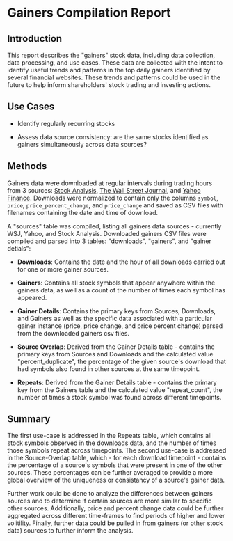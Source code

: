 # Gainers Compilation Report
## Introduction
This report describes the "gainers" stock data, including data collection, data processing, and use cases. These data are collected with the intent to identify useful trends and patterns in the top daily gainers identified by several financial websites. These trends and patterns could be used in the future to help inform shareholders' stock trading and investing actions.

## Use Cases
* Identify regularly recurring stocks

* Assess data source consistency: are the same stocks identified as gainers simultaneously across data sources?

## Methods
Gainers data were downloaded at regular intervals during trading hours from 3 sources: [Stock Analysis](https://stockanalysis.com/markets/gainers/), [The Wall Street Journal](https://www.wsj.com/market-data/stocks/us/movers), and [Yahoo Finance](https://finance.yahoo.com/markets/stocks/gainers/?start=0&count=200). Downloads were normalized to contain only the columns `symbol`, `price`, `price_percent_change`, and `price_change` and saved as CSV files with filenames containing the date and time of download.  

A "sources" table was compiled, listing all gainers data sources - currently WSJ, Yahoo, and Stock Analysis. Downloaded gainers CSV files were compiled and parsed into 3 tables: "downloads", "gainers", and "gainer detials": 

* **Downloads**: Contains the date and the hour of all downloads carried out for one or more gainer sources.

* **Gainers**: Contains all stock symbols that appear anywhere within the gainers data, as well as a count of the number of times each symbol has appeared.

* **Gainer Details**: Contains the primary keys from Sources, Downloads, and Gainers as well as the specific data associated with a particular gainer instance (price, price change, and price percent change) parsed from the downloaded gainers csv files.

* **Source Overlap**: Derived from the Gainer Details table - contains the primary keys from Sources and Downloads and the calculated value "percent_duplicate", the percentage of the given source's download that had symbols also found in other sources at the same timepoint. 

* **Repeats**: Derived from the Gainer Details table - contains the primary key from the Gainers table and the calculated value "repeat_count", the number of times a stock symbol was found across different timepoints.

## Summary
The first use-case is addressed in the Repeats table, which contains all stock symbols observed in the downloads data, and the number of times those symbols repeat across timepoints. The second use-case is addressed in the Source-Overlap table, which - for each download timepoint - contains the percentage of a source's symbols that were present in one of the other sources. These percentages can be further averaged to provide a more global overview of the uniqueness or consistancy of a source's gainer data.

Further work could be done to analyze the differences between gainers sources and to determine if certain sources are more similar to specific other sources. Additionally, price and percent change data could be further aggregated across different time-frames to find periods of higher and lower volitility. Finally, further data could be pulled in from gainers (or other stock data) sources to further inform the analysis.
